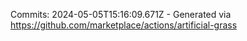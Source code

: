 Commits: 2024-05-05T15:16:09.671Z - Generated via https://github.com/marketplace/actions/artificial-grass
<br>
